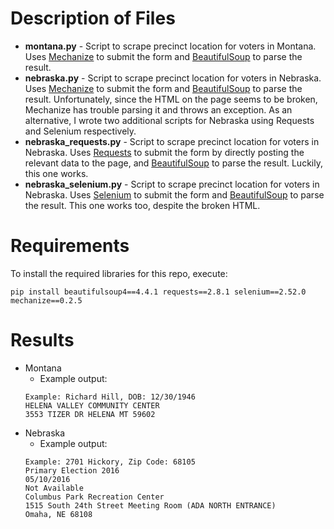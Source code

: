 # Description of Files
* **montana.py** - Script to scrape precinct location for voters in Montana. Uses [Mechanize](http://wwwsearch.sourceforge.net/mechanize/) to submit the form and [BeautifulSoup](http://www.crummy.com/software/BeautifulSoup/bs4/doc/) to parse the result.
* **nebraska.py** - Script to scrape precinct location for voters in Nebraska. Uses [Mechanize](http://wwwsearch.sourceforge.net/mechanize/) to submit the form and [BeautifulSoup](http://www.crummy.com/software/BeautifulSoup/bs4/doc/) to parse the result. Unfortunately, since the HTML on the page seems to be broken, Mechanize has trouble parsing it and throws an exception. As an alternative, I wrote two additional scripts for Nebraska using Requests and Selenium respectively.
* **nebraska_requests.py** - Script to scrape precinct location for voters in Nebraska. Uses [Requests](http://docs.python-requests.org/en/master/) to submit the form by directly posting the relevant data to the page, and [BeautifulSoup](http://www.crummy.com/software/BeautifulSoup/bs4/doc/) to parse the result. Luckily, this one works.
* **nebraska_selenium.py** - Script to scrape precinct location for voters in Nebraska. Uses [Selenium](http://selenium-python.readthedocs.org/) to submit the form and [BeautifulSoup](http://www.crummy.com/software/BeautifulSoup/bs4/doc/) to parse the result. This one works too, despite the broken HTML.

# Requirements
To install the required libraries for this repo, execute:
```
pip install beautifulsoup4==4.4.1 requests==2.8.1 selenium==2.52.0 mechanize==0.2.5
```

# Results
* Montana
    * Example output:
    ```
    Example: Richard Hill, DOB: 12/30/1946
    HELENA VALLEY COMMUNITY CENTER
    3553 TIZER DR HELENA MT 59602
    ```
* Nebraska
    * Example output:
    ```
    Example: 2701 Hickory, Zip Code: 68105
    Primary Election 2016
    05/10/2016
    Not Available
    Columbus Park Recreation Center
    1515 South 24th Street Meeting Room (ADA NORTH ENTRANCE)
    Omaha, NE 68108
    ```